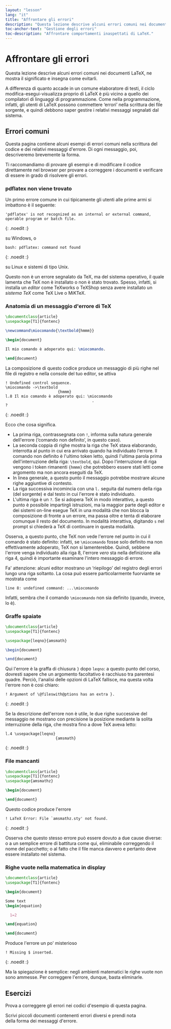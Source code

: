 ```yaml
---
layout: "lesson"
lang: "it"
title: "Affrontare gli errori"
description: "Questa lezione descrive alcuni errori comuni nei documenti LaTeX, ne mostra il significato e insegna come evitarli."
toc-anchor-text: "Gestione degli errori"
toc-description: "Affrontare comportamenti inaspettati di LaTeX."
---
```


# Affrontare gli errori

<span
  class="summary">Questa lezione descrive alcuni errori comuni nei documenti LaTeX, ne mostra il significato e insegna come evitarli.</span>

A differenza di quanto accade in un comune 
elaboratore di testi, il ciclo 
modifica-esegui-visualizza proprio di 
LaTeX è più vicino a quello dei compilatori 
di linguaggi di programmazione. 
Come nella programmazione, infatti, gli utenti 
di LaTeX possono commettere ‘errori’ nella scrittura 
dei file sorgente, e quindi debbono saper 
gestire i relativi messaggi 
segnalati dal sistema.

## Errori comuni

Questa pagina contiene alcuni esempi di
errori comuni nella scrittura del codice
e dei relativi messaggi d'errore.
Di ogni messaggio, poi,
descriveremo brevemente la forma.

Ti raccomandiamo di provare gli 
esempi e di modificare il codice
direttamente nel browser 
per provare a correggere 
i documenti e verificare di 
essere in grado di risolvere gli errori.

### pdflatex non viene trovato

Un primo errore comune in cui
tipicamente gli 
utenti alle prime armi si imbattono
è il seguente:

```
'pdflatex' is not recognized as an internal or external command,
operable program or batch file.
```
{: .noedit :}

su Windows, o

```
bash: pdflatex: command not found
```
{: .noedit :}

su Linux e sistemi di tipo Unix.

Questo non è un errore segnalato
da TeX, ma del sistema operativo, 
il quale lamenta 
che TeX non è installato o non è 
stato trovato. 
Spesso, infatti, si 
installa un _editor_ come 
TeXworks o TeXShop senza avere 
installato un _sistema TeX_ come 
TeX Live o MiKTeX.

### Anatomia di un messaggio d'errore di TeX

```latex
\documentclass{article}
\usepackage[T1]{fontenc}

\newcommand\miocomando{\textbold{hmmm}}

\begin{document}

Il mio comando è adoperato qui: \miocomando.

\end{document}
```
La composizione di questo codice produce 
un messaggio di 
più righe nel file di registro e nella
console del tuo editor, se attiva

```
! Undefined control sequence.
\miocomando ->\textbold 
                       {hmmm}
l.8 Il mio comando è adoperato qui: \miocomando
                                      .
? 
```
{: .noedit :}

Ecco che cosa significa.

* La prima riga, contrassegnata con `!`, informa sulla natura generale dell'errore (‘comando non definito’, in questo caso).
* La seconda coppia di righe mostra la riga che TeX stava elaborando, interrotta al punto in cui era arrivato quando ha individuato l'errore. Il comando non definito è l'ultimo token letto, quindi l'ultima parola prima dell'interruzione della riga: `\textbold`, qui. Dopo l'interruzione di riga vengono i token rimanenti `{hmmm}` che potrebbero essere stati letti come argomento ma non ancora eseguiti da TeX.
* In linea generale, a questo punto il messaggio potrebbe mostrare alcune righe aggiuntive di contesto.
* La riga successiva incomincia con una `l.`  seguita dal numero della riga (del sorgente) e dal testo in cui l'errore è stato individuato.
* L'ultima riga è un `?`. Se si adopera TeX in modo interattivo, a questo punto è possibile impartirgli istruzioni, ma la maggior parte degli editor e dei sistemi on-line esegue TeX in una modalità che non blocca la composizione di fronte a un errore, ma passa oltre e tenta di elaborare comunque il resto del documento. In modalità interattiva, digitando `s` nel prompt si chiederà a TeX di continuare in questa modalità. 

Osserva, a questo punto, che TeX non vede 
l'errore nel punto in cui il comando è stato 
definito: infatti, se 
`\miocomando` fosse solo definito 
ma non effettivamente adoperato, 
TeX non si lamenterebbe. 
Quindi, sebbene l'errore venga individuato 
alla riga 8, l'errore _vero_
sta nella definizione alla riga 4, quindi 
è importante esaminare l'intero 
messaggio di errore.

Fa' attenzione: alcuni editor mostrano 
un ‘riepilogo’ del 
registro degli errori lungo
una riga soltanto. 
La cosa può essere particolarmente fuorviante se 
mostrata come

`line 8: undefined command: ...\miocomando`

Infatti, sembra che il comando `\miocomando` 
non sia definito (quando, invece, lo è).


### Graffe spaiate

```latex
\documentclass{article}
\usepackage[T1]{fontenc}

\usepackage[leqno}{amsmath}

\begin{document}

\end{document}
```
Qui l'errore è la graffa di chiusura `}` 
dopo `leqno`: a questo punto del corso,
dovresti sapere che un argomento
facoltativo è racchiuso tra parentesi
quadre.
Perciò, l'analisi delle opzioni di LaTeX
fallisce, ma questa volta l'errore non è
così chiaro:

```
! Argument of \@fileswith@ptions has an extra }.
```
{: .noedit :}

Se la descrizione dell'errore non è utile, 
le due righe successive del messaggio ne mostrano 
con precisione la posizione 
mediante la solita interruzione della riga, 
che mostra fino a dove TeX aveva letto:

```
l.4 \usepackage[leqno}
                      {amsmath}
```
{: .noedit :}


### File mancanti

```latex
\documentclass{article}
\usepackage[T1]{fontenc}
\usepackage{amsmathz}

\begin{document}

\end{document}
```
Questo codice produce l'errore

```
! LaTeX Error: File `amsmathz.sty' not found.
```
{: .noedit :}

Osserva che questo stesso errore può essere 
dovuto a due cause diverse: o a un semplice 
errore di battitura come qui, eliminabile 
correggendo il nome del pacchetto; 
o al fatto che il file manca
davvero e pertanto deve essere installato 
nel sistema.

### Righe vuote nella matematica in display

```latex
\documentclass{article}
\usepackage[T1]{fontenc}

\begin{document}

Some text
\begin{equation}

  1=2

\end{equation}

\end{document}
```

Produce l'errore un po' misterioso

```
! Missing $ inserted.
```
{: .noedit :}

Ma la spiegazione è semplice: negli ambienti 
matematici le righe vuote 
non sono ammesse. 
Per correggere l'errore, dunque, 
basta eliminarle.

## Esercizi

Prova a correggere gli errori nei codici d'esempio di questa pagina.

Scrivi piccoli documenti contenenti errori diversi e prendi nota  
della forma dei messaggi d'errore.

<script>
  window.addEventListener('load', function(){
  rlselectline('pre2',4);
  rlselectline('pre4',4);
  rlselectline('pre7',4);
  rlselectline('pre9',8);
  }, false);
</script>
